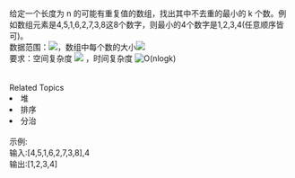 <div>
	给定一个长度为 n 的可能有重复值的数组，找出其中不去重的最小的 k 个数。例如数组元素是4,5,1,6,2,7,3,8这8个数字，则最小的4个数字是1,2,3,4(任意顺序皆可)。
</div>
<div>
	数据范围：<img src="https://www.nowcoder.com/equation?tex=0%5Cle%20k%2Cn%20%5Cle%2010000" />，数组中每个数的大小<img src="https://www.nowcoder.com/equation?tex=0%20%5Cle%20val%20%5Cle%201000%20" /><span></span> 
</div>
<div>
	要求：空间复杂度 <img src="https://www.nowcoder.com/equation?tex=O(n)" /> ，时间复杂度 <img src="https://www.nowcoder.com/equation?tex=O(nlogk)" alt="O(nlogk)" /> 
</div>
<div>
	<span></span><br />
</div><div><br></div><div><div>Related Topics</div><div><li>堆</li><li>排序</li><li>分治</li></div></div><br>示例:<br>输入:[4,5,1,6,2,7,3,8],4 <br>输出:[1,2,3,4]<br>